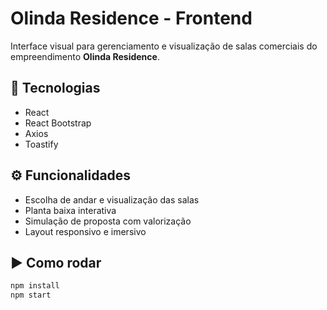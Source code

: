 # Olinda Residence - Frontend

Interface visual para gerenciamento e visualização de salas comerciais do empreendimento **Olinda Residence**.

## 🚀 Tecnologias

- React
- React Bootstrap
- Axios
- Toastify

## ⚙️ Funcionalidades

- Escolha de andar e visualização das salas
- Planta baixa interativa
- Simulação de proposta com valorização
- Layout responsivo e imersivo

## ▶️ Como rodar

```bash
npm install
npm start
